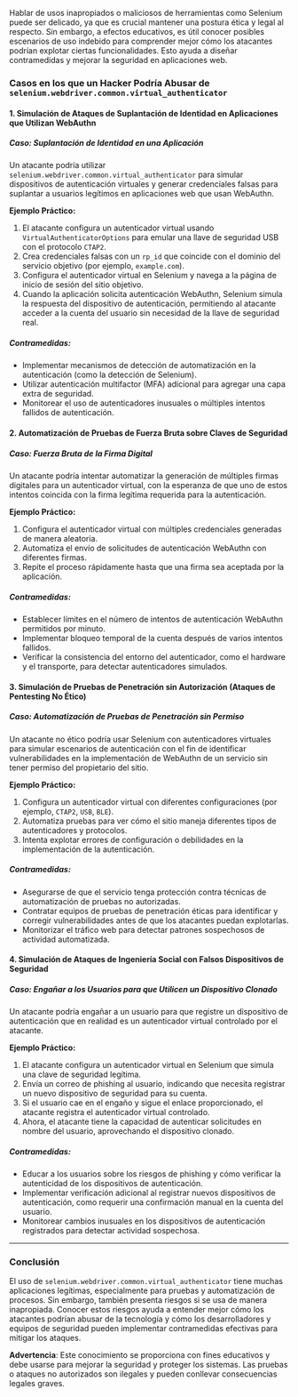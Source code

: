 Hablar de usos inapropiados o maliciosos de herramientas como Selenium puede ser delicado, ya que es crucial mantener una postura ética y legal al respecto. Sin embargo, a efectos educativos, es útil conocer posibles escenarios de uso indebido para comprender mejor cómo los atacantes podrían explotar ciertas funcionalidades. Esto ayuda a diseñar contramedidas y mejorar la seguridad en aplicaciones web.

### Casos en los que un Hacker Podría Abusar de `selenium.webdriver.common.virtual_authenticator`

#### 1. **Simulación de Ataques de Suplantación de Identidad en Aplicaciones que Utilizan WebAuthn**

##### Caso: Suplantación de Identidad en una Aplicación
Un atacante podría utilizar `selenium.webdriver.common.virtual_authenticator` para simular dispositivos de autenticación virtuales y generar credenciales falsas para suplantar a usuarios legítimos en aplicaciones web que usan WebAuthn.

**Ejemplo Práctico:**
1. El atacante configura un autenticador virtual usando `VirtualAuthenticatorOptions` para emular una llave de seguridad USB con el protocolo `CTAP2`.
2. Crea credenciales falsas con un `rp_id` que coincide con el dominio del servicio objetivo (por ejemplo, `example.com`).
3. Configura el autenticador virtual en Selenium y navega a la página de inicio de sesión del sitio objetivo.
4. Cuando la aplicación solicita autenticación WebAuthn, Selenium simula la respuesta del dispositivo de autenticación, permitiendo al atacante acceder a la cuenta del usuario sin necesidad de la llave de seguridad real.

##### Contramedidas:
- Implementar mecanismos de detección de automatización en la autenticación (como la detección de Selenium).
- Utilizar autenticación multifactor (MFA) adicional para agregar una capa extra de seguridad.
- Monitorear el uso de autenticadores inusuales o múltiples intentos fallidos de autenticación.

#### 2. **Automatización de Pruebas de Fuerza Bruta sobre Claves de Seguridad**

##### Caso: Fuerza Bruta de la Firma Digital
Un atacante podría intentar automatizar la generación de múltiples firmas digitales para un autenticador virtual, con la esperanza de que uno de estos intentos coincida con la firma legítima requerida para la autenticación.

**Ejemplo Práctico:**
1. Configura el autenticador virtual con múltiples credenciales generadas de manera aleatoria.
2. Automatiza el envío de solicitudes de autenticación WebAuthn con diferentes firmas.
3. Repite el proceso rápidamente hasta que una firma sea aceptada por la aplicación.

##### Contramedidas:
- Establecer límites en el número de intentos de autenticación WebAuthn permitidos por minuto.
- Implementar bloqueo temporal de la cuenta después de varios intentos fallidos.
- Verificar la consistencia del entorno del autenticador, como el hardware y el transporte, para detectar autenticadores simulados.

#### 3. **Simulación de Pruebas de Penetración sin Autorización (Ataques de Pentesting No Ético)**

##### Caso: Automatización de Pruebas de Penetración sin Permiso
Un atacante no ético podría usar Selenium con autenticadores virtuales para simular escenarios de autenticación con el fin de identificar vulnerabilidades en la implementación de WebAuthn de un servicio sin tener permiso del propietario del sitio.

**Ejemplo Práctico:**
1. Configura un autenticador virtual con diferentes configuraciones (por ejemplo, `CTAP2`, `USB`, `BLE`).
2. Automatiza pruebas para ver cómo el sitio maneja diferentes tipos de autenticadores y protocolos.
3. Intenta explotar errores de configuración o debilidades en la implementación de la autenticación.

##### Contramedidas:
- Asegurarse de que el servicio tenga protección contra técnicas de automatización de pruebas no autorizadas.
- Contratar equipos de pruebas de penetración éticas para identificar y corregir vulnerabilidades antes de que los atacantes puedan explotarlas.
- Monitorizar el tráfico web para detectar patrones sospechosos de actividad automatizada.

#### 4. **Simulación de Ataques de Ingeniería Social con Falsos Dispositivos de Seguridad**

##### Caso: Engañar a los Usuarios para que Utilicen un Dispositivo Clonado
Un atacante podría engañar a un usuario para que registre un dispositivo de autenticación que en realidad es un autenticador virtual controlado por el atacante.

**Ejemplo Práctico:**
1. El atacante configura un autenticador virtual en Selenium que simula una clave de seguridad legítima.
2. Envía un correo de phishing al usuario, indicando que necesita registrar un nuevo dispositivo de seguridad para su cuenta.
3. Si el usuario cae en el engaño y sigue el enlace proporcionado, el atacante registra el autenticador virtual controlado.
4. Ahora, el atacante tiene la capacidad de autenticar solicitudes en nombre del usuario, aprovechando el dispositivo clonado.

##### Contramedidas:
- Educar a los usuarios sobre los riesgos de phishing y cómo verificar la autenticidad de los dispositivos de autenticación.
- Implementar verificación adicional al registrar nuevos dispositivos de autenticación, como requerir una confirmación manual en la cuenta del usuario.
- Monitorear cambios inusuales en los dispositivos de autenticación registrados para detectar actividad sospechosa.

---

### Conclusión

El uso de `selenium.webdriver.common.virtual_authenticator` tiene muchas aplicaciones legítimas, especialmente para pruebas y automatización de procesos. Sin embargo, también presenta riesgos si se usa de manera inapropiada. Conocer estos riesgos ayuda a entender mejor cómo los atacantes podrían abusar de la tecnología y cómo los desarrolladores y equipos de seguridad pueden implementar contramedidas efectivas para mitigar los ataques.

**Advertencia**: Este conocimiento se proporciona con fines educativos y debe usarse para mejorar la seguridad y proteger los sistemas. Las pruebas o ataques no autorizados son ilegales y pueden conllevar consecuencias legales graves.